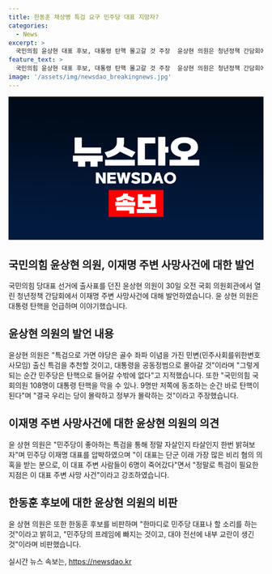 ```yaml
---
title: 한동훈 채상병 특검 요구 민주당 대표 지망자?
categories:
  - News
excerpt: >
  국민의힘 윤상현 대표 후보, 대통령 탄핵 몰고갈 것 주장  윤상현 의원은 청년정책 간담회에서 이재명 주변 사망사건 특검해야 주장하며 민주당을 비판했다. 대통령 탄핵 가능성을 언급하고, 국민의힘의 통합을 강조했다. 또한, 이재명 대표 주변 사망사건을 언급하며 특검 필요성을 강조했다. 연대론과 관련하여 나경원·원희룡 후보와의 연대 거부를 밝히기도 했다.
feature_text: >
  국민의힘 윤상현 대표 후보, 대통령 탄핵 몰고갈 것 주장  윤상현 의원은 청년정책 간담회에서 이재명 주변 사망사건 특검해야 주장하며 민주당을 비판했다. 대통령 탄핵 가능성을 언급하고, 국민의힘의 통합을 강조했다. 또한, 이재명 대표 주변 사망사건을 언급하며 특검 필요성을 강조했다. 연대론과 관련하여 나경원·원희룡 후보와의 연대 거부를 밝히기도 했다.
image: '/assets/img/newsdao_breakingnews.jpg'
---
```


<p><img src="/assets/img/newsdao_breakingnews.jpg" alt="flaretime 속보" /></p>

<h2 data-ke-size="size26">국민의힘 윤상현 의원, 이재명 주변 사망사건에 대한 발언</h2>

<p data-ke-size="size16">국민의힘 당대표 선거에 출사표를 던진 윤상현 의원이 30일 오전 국회 의원회관에서 열린 청년정책 간담회에서 이재명 주변 사망사건에 대해 발언하였습니다. 윤 상현 의원은 대통령 탄핵을 언급하며 이야기했습니다.</p>

<h2 data-ke-size="size26">윤상현 의원의 발언 내용</h2>

<p data-ke-size="size16">윤상현 의원은 "특검으로 가면 야당은 골수 좌파 이념을 가진 민변(민주사회를위한변호사모임) 출신 특검을 추천할 것이고, 대통령을 공동정범으로 몰아갈 것"이라며 "그렇게 되는 순간 민주당은 탄핵으로 들어갈 수밖에 없다"고 지적했습니다. 또한 "국민의힘 국회의원 108명이 대통령 탄핵을 막을 수 있나. 9명만 저쪽에 동조하는 순간 바로 탄핵이 된다"며 "결국 우리는 당이 몰락하고 정부가 몰락하는 것"이라고 주장했습니다.</p>

<h2 data-ke-size="size26">이재명 주변 사망사건에 대한 윤상현 의원의 의견</h2>

<p data-ke-size="size16">윤 상현 의원은 "민주당이 좋아하는 특검을 통해 정말 자살인지 타살인지 한번 밝혀보자"며 민주당 이재명 대표를 압박하였으며 "이 대표는 단군 이래 가장 많은 비리 혐의 의혹을 받는 분으로, 이 대표 주변 사람들이 6명이 죽어갔다"면서 "정말로 특검이 필요한 지점은 이 대표 주변 사망 사건"이라고 강조하였습니다.</p> 

<h2 data-ke-size="size26">한동훈 후보에 대한 윤상현 의원의 비판</h2>

<p data-ke-size="size16">윤 상현 의원은 또한 한동훈 후보를 비판하며 "한마디로 민주당 대표나 할 소리를 하는 것"이라고 밝히고, "민주당의 프레임에 빠지는 것이고, 대야 전선에 내부 교란이 생긴 것"이라며 비판했습니다.</p>
실시간 뉴스 속보는, <a href="https://newsdao.kr" rel="dofollow">https://newsdao.kr</a>


